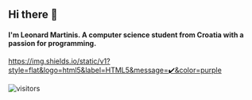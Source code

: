 ## Hi there 👋
#### I'm Leonard Martinis. A computer science student from Croatia with a passion for programming. 

https://img.shields.io/static/v1?style=flat&logo=html5&label=HTML5&message=✔️&color=purple



![visitors](https://visitor-badge.glitch.me/badge?page_id=LeonardM01.LeonardM01&left_color=grey&right_color=purple)

